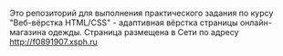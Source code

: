 Это репозиторий для выполнения практического задания по курсу "Веб-вёрстка HTML/CSS" - адаптивная вёрстка страницы онлайн-магазина одежды. Страница размещена в Сети по адресу http://f0891907.xsph.ru
